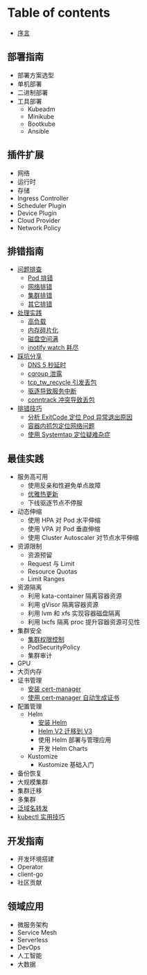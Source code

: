 # Table of contents

* [序言](README.md)

## 部署指南 <a id="deploy"></a>

* 部署方案选型
* 单机部署
* 二进制部署
* 工具部署
  * Kubeadm
  * Minikube
  * Bootkube
  * Ansible

## 插件扩展 <a id="plugin"></a>

* 网络
* 运行时
* 存储
* Ingress Controller
* Scheduler Plugin
* Device Plugin
* Cloud Provider
* Network Policy

## 排错指南 <a id="troubleshooting"></a>

* [问题排查](troubleshooting/problems/README.md)
  * [Pod 排错](troubleshooting/problems/pod.md)
  * [网络排错](troubleshooting/problems/network.md)
  * [集群排错](troubleshooting/problems/cluster.md)
  * [其它排错](troubleshooting/problems/others.md)
* [处理实践](troubleshooting/handling-practice/README.md)
  * [高负载](troubleshooting/handling-practice/high-load.md)
  * [内存碎片化](troubleshooting/handling-practice/memory-fragmentation.md)
  * [磁盘空间满](troubleshooting/handling-practice/disk-full.md)
  * [inotify watch 耗尽](troubleshooting/handling-practice/runnig-out-of-inotify-watches.md)
* [踩坑分享](troubleshooting/damn/README.md)
  * [DNS 5 秒延时](troubleshooting/damn/dns-lookup-5s-delay.md)
  * [cgroup 泄露](troubleshooting/damn/cgroup-leaking.md)
  * [tcp\_tw\_recycle 引发丢包](troubleshooting/damn/lost-packets-in-nat-environment-once-enable-tcp_tw_recycle.md)
  * [驱逐导致服务中断](troubleshooting/damn/eviction-leads-to-service-disruption.md)
  * [conntrack 冲突导致丢包](troubleshooting/damn/conntrack-chong-tu-dao-zhi-diu-bao.md)
* [排错技巧](troubleshooting/trick/README.md)
  * [分析 ExitCode 定位 Pod 异常退出原因](troubleshooting/trick/analysis-exitcode.md)
  * [容器内抓包定位网络问题](troubleshooting/trick/capture-packets-in-container.md)
  * [使用 Systemtap 定位疑难杂症](troubleshooting/trick/use-systemtap-to-locate-problems.md)

## 最佳实践

* 服务高可用
  * 使用反亲和性避免单点故障
  * [优雅热更新](best-practice/ha/kubernetes-grace-update.md)
  * 下线驱逐节点不停服
* 动态伸缩
  * 使用 HPA 对 Pod 水平伸缩
  * 使用 VPA 对 Pod 垂直伸缩
  * 使用 Cluster Autoscaler 对节点水平伸缩
* 资源限制
  * 资源预留
  * Request 与 Limit
  * Resource Quotas
  * Limit Ranges
* 资源隔离
  * 利用 kata-container 隔离容器资源
  * 利用 gVisor 隔离容器资源
  * 利用 lvm 和 xfs 实现容器磁盘隔离
  * 利用 lxcfs 隔离 proc 提升容器资源可见性
* 集群安全
  * [集群权限控制](best-practice/security/permission-control/README.md)
  * PodSecurityPolicy
  * 集群审计
* GPU
* 大页内存
* 证书管理
  * [安装 cert-manager](best-practice/cert-manager/install-cert-manger.md)
  * [使用 cert-manager 自动生成证书](best-practice/cert-manager/autogenerate-certificate-with-cert-manager.md)
* 配置管理
  * Helm
    * [安装 Helm](best-practice/configuration-management/helm/install-helm.md)
    * [Helm V2 迁移到 V3](best-practice/configuration-management/helm/upgrade-helm-v2-to-v3.md)
    * 使用 Helm 部署与管理应用
    * 开发 Helm Charts
  * Kustomize
    * Kustomize 基础入门
* 备份恢复
* 大规模集群
* 集群迁移
* 多集群
* [泛域名转发](best-practice/wildcard-domain-forward.md)
* [kubectl 实用技巧](best-practice/kubectl-trick.md)

## 开发指南 <a id="dev"></a>

* 开发环境搭建
* Operator
* client-go
* 社区贡献

## 领域应用 <a id="domain"></a>

* 微服务架构
* Service Mesh
* Serverless
* DevOps
* 人工智能
* 大数据
